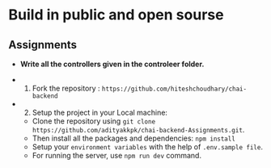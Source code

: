 # Build in public and open sourse

## Assignments

* **Write all the controllers given in the controleer folder.**

- 1. Fork the repository : 
    ```https://github.com/hiteshchoudhary/chai-backend```
- 2. Setup the project in your Local machine: 
    - Clone the repository using `git clone https://github.com/adityakkpk/chai-backend-Assignments.git`.
    - Then install all the packages and dependencies: `npm install`
    - Setup your `environment variables` with the help of `.env.sample file`.
    - For running the server, use `npm run dev` command.